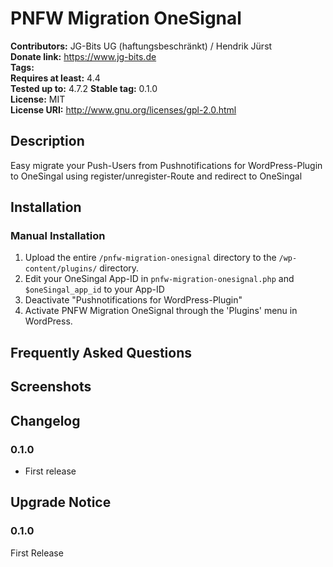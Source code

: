 # PNFW Migration OneSignal #
**Contributors:**      JG-Bits UG (haftungsbeschränkt) / Hendrik Jürst  
**Donate link:**       https://www.jg-bits.de  
**Tags:**  
**Requires at least:** 4.4  
**Tested up to:**      4.7.2 
**Stable tag:**        0.1.0  
**License:**           MIT  
**License URI:**       http://www.gnu.org/licenses/gpl-2.0.html  

## Description ##

Easy migrate your Push-Users from Pushnotifications for WordPress-Plugin to OneSingal using register/unregister-Route and redirect to OneSingal

## Installation ##


### Manual Installation ###

1. Upload the entire `/pnfw-migration-onesignal` directory to the `/wp-content/plugins/` directory.
2. Edit your OneSingal App-ID in `pnfw-migration-onesignal.php` and `$oneSingal_app_id` to your App-ID
3. Deactivate "Pushnotifications for WordPress-Plugin"
4. Activate PNFW Migration OneSignal through the 'Plugins' menu in WordPress.

## Frequently Asked Questions ##


## Screenshots ##


## Changelog ##

### 0.1.0 ###
* First release

## Upgrade Notice ##

### 0.1.0 ###
First Release
